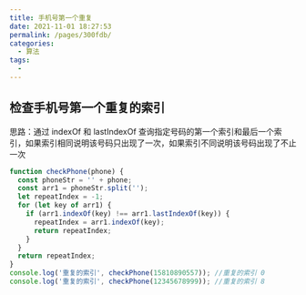 ```yaml
---
title: 手机号第一个重复
date: 2021-11-01 18:27:53
permalink: /pages/300fdb/
categories:
  - 算法
tags:
  -
---
```


## 检查手机号第一个重复的索引

思路：通过 indexOf 和 lastIndexOf 查询指定号码的第一个索引和最后一个索引，如果索引相同说明该号码只出现了一次，如果索引不同说明该号码出现了不止一次

```js
function checkPhone(phone) {
  const phoneStr = '' + phone;
  const arr1 = phoneStr.split('');
  let repeatIndex = -1;
  for (let key of arr1) {
    if (arr1.indexOf(key) !== arr1.lastIndexOf(key)) {
      repeatIndex = arr1.indexOf(key);
      return repeatIndex;
    }
  }
  return repeatIndex;
}
console.log('重复的索引', checkPhone(15810890557)); //重复的索引 0
console.log('重复的索引', checkPhone(12345678999)); //重复的索引 8
```
